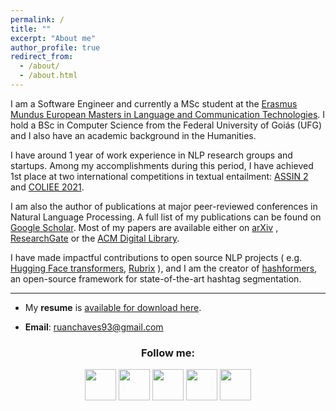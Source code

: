 ```yaml
---
permalink: /
title: ""
excerpt: "About me"
author_profile: true
redirect_from: 
  - /about/
  - /about.html
---
```


I am a Software Engineer and currently a MSc student at the [Erasmus Mundus European Masters in Language and Communication Technologies](https://lct-master.org/). I hold a BSc in Computer Science from the Federal University of Goiás (UFG) and I also have an academic background in the Humanities. 

I have around 1 year of work experience in NLP research groups and startups. Among my accomplishments during this period, I have achieved 1st place at two international competitions in textual entailment: [ASSIN 2](https://sites.google.com/view/assin2/english) and [COLIEE 2021](https://icail.lawgorithm.com.br/workshop/coliee/). 

I am also the author of publications at major peer-reviewed conferences in Natural Language Processing. A full list of my publications can be found on [Google Scholar](https://scholar.google.com/citations?user=3JDK8KEAAAAJ&hl=en). Most of my papers are available either on [arXiv](https://arxiv.org/search/cs?searchtype=author&query=Rodrigues%2C+R+C) , [ResearchGate](https://www.researchgate.net/profile/Ruan-Rodrigues-2#publications) or the [ACM Digital Library](https://dl.acm.org/profile/99659845228/publications?Role=author).

I have made impactful contributions to open source NLP projects ( e.g. [Hugging Face transformers](https://ruanchaves.medium.com/integrating-ray-tune-hugging-face-transformers-and-w-b-172c07ce2854), [Rubrix](https://rubrix.readthedocs.io/) ), and I am the creator of [hashformers](https://github.com/ruanchaves/hashformers), an open-source framework for state-of-the-art hashtag segmentation.

------

* My **resume** is [available for download here](https://ruanchaves.github.io/files/resume.pdf).

* **Email**: [ruanchaves93@gmail.com](mailto://ruanchaves93@gmail.com)

<h3 align="center">Follow me: </h3>

<p align="center" >
  <a href="https://twitter.com/ruanchaves93"><img src="https://camo.githubusercontent.com/35b0b8bfbd8840f35607fb56ad0a139047fd5d6e09ceb060c5c6f0a5abd1044c/68747470733a2f2f6564656e742e6769746875622e696f2f537570657254696e7949636f6e732f696d616765732f7376672f747769747465722e737667" width="50" /></a>
  <a href="https://www.linkedin.com/in/ruanchaves"><img src="https://camo.githubusercontent.com/c8a9c5b414cd812ad6a97a46c29af67239ddaeae08c41724ff7d945fb4c047e5/68747470733a2f2f6564656e742e6769746875622e696f2f537570657254696e7949636f6e732f696d616765732f7376672f6c696e6b6564696e2e737667" width="50" /></a>
  <a href="https://github.com/ruanchaves"><img src="https://camo.githubusercontent.com/4133dc1cd4511d4a292b84ce10e52e4ed92569fb2a8165381c9c47be5edc2796/68747470733a2f2f6564656e742e6769746875622e696f2f537570657254696e7949636f6e732f696d616765732f706e672f6769746875622e706e67" width="50" /></a>
  <a href="https://scholar.google.com/citations?view_op=list_works&hl=en&hl=en&user=3JDK8KEAAAAJ"><img src="https://camo.githubusercontent.com/65ca529d83a419dfbd79954c683f2f928b3e7147433bbfa71f0ddf6824fbe01b/68747470733a2f2f6564656e742e6769746875622e696f2f537570657254696e7949636f6e732f696d616765732f7376672f676f6f676c655f7363686f6c61722e737667" width="50" /></a>
  <a href="https://ruanchaves.medium.com"><img src="https://camo.githubusercontent.com/a583b5ce3b463c784cb87592b3da7b9b9d014d7a16adfff04b91cb1452ae4ca2/68747470733a2f2f6564656e742e6769746875622e696f2f537570657254696e7949636f6e732f696d616765732f7376672f6d656469756d2e737667" width="50"></a>
</p>